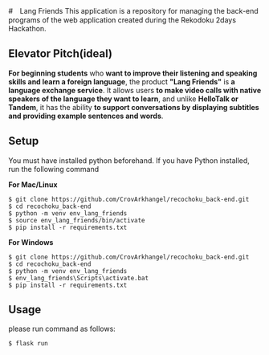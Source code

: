 #　Lang Friends
This application is a repository for managing the back-end programs of the web application created during the Rekodoku 2days Hackathon.

## Elevator Pitch(ideal)
**For beginning students** who **want to improve their listening and speaking skills and learn a foreign language**, the product **"Lang Friends"** is **a language exchange service**.
It allows users **to make video calls with native speakers of the language they want to learn**, and unlike **HelloTalk or Tandem**, it has the ability **to support conversations by displaying subtitles and providing example sentences and words**.

## Setup
You must have installed python beforehand.
If you have Python installed, run the following command

**For Mac/Linux**
```
$ git clone https://github.com/CrovArkhangel/recochoku_back-end.git
$ cd recochoku_back-end
$ python -m venv env_lang_friends
$ source env_lang_friends/bin/activate
$ pip install -r requirements.txt
```

**For Windows**
```
$ git clone https://github.com/CrovArkhangel/recochoku_back-end.git
$ cd recochoku_back-end
$ python -m venv env_lang_friends
$ env_lang_friends\Scripts\activate.bat
$ pip install -r requirements.txt
```

## Usage
please run command as follows:
```
$ flask run
```